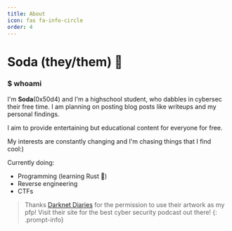 ```yaml
---
title: About
icon: fas fa-info-circle
order: 4
---
```


# Soda (they/them) 🌸

### $ whoami
I'm __Soda__(0x50d4) and I'm a highschool student, who dabbles in cybersec their free time. I am planning on posting blog posts like writeups and my personal findings. 

I aim to provide entertaining but educational content for everyone for free. 

My interests are constantly changing and I'm chasing things that I find cool:)

Currently doing:
- Programming (learning Rust 🦀)
- Reverse engineering
- CTFs

> Thanks [Darknet Diaries](https://darknetdiaries.com/) for the permission to use their artwork as my pfp! Visit their site for the best cyber security podcast out there!
{: .prompt-info}

